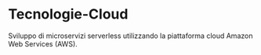 # Tecnologie-Cloud
Sviluppo di microservizi serverless utilizzando la piattaforma cloud Amazon Web Services (AWS).
